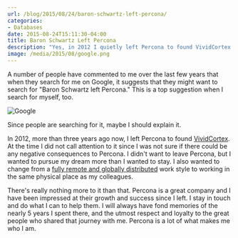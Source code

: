 ```yaml
---
url: /blog/2015/08/24/baron-schwartz-left-percona/
categories:
- Databases
date: 2015-08-24T15:11:30-04:00
title: Baron Schwartz Left Percona
description: "Yes, in 2012 I quietly left Percona to found VividCortex."
image: /media/2015/08/google.png
---
```


A number of people have commented to me over the last few years that when they
search for me on Google, it suggests that they might want to search for "Baron
Schwartz left Percona." This is a top suggestion when I search for myself, too.

![Google](/media/2015/08/google.png)

Since people are searching for it, maybe I should explain it.

<!--more-->

In 2012, more than
three years ago now, I left Percona to found
[VividCortex](https://vividcortex.com/). At the time I did not call attention to
it since I was not sure if there could be any negative consequences to Percona.
I didn't want to leave Percona, but I wanted to pursue my dream more than I
wanted to stay. I also wanted to change from a
[fully remote and globally distributed](/blog/2009/09/27/6-ways-to-stay-sane-while-working-from-home/) work style to
working in the same physical place as my colleagues.

There's really nothing more to it than that. Percona is a great company and I
have been impressed at their growth and success since I left.  I stay in touch
and do what I can to help them. I will always have fond memories of the nearly 5
years I spent there, and the utmost respect and loyalty to the great people who
shared that journey with me. Percona is a lot of what makes me who I am.
